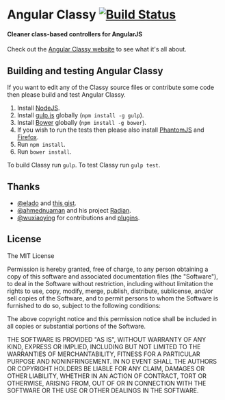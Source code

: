 # Angular Classy [![Build Status](https://travis-ci.org/davej/angular-classy.svg?branch=master)](https://travis-ci.org/davej/angular-classy)

#### Cleaner class-based controllers for AngularJS

Check out the [Angular Classy website](http://davej.github.io/angular-classy/) to see what it's all about.

## Building and testing Angular Classy

If you want to edit any of the Classy source files or contribute some code then please build and test Angular Classy.

1. Install [NodeJS](http://nodejs.org/).
2. Install [gulp.js](http://gulpjs.com/) globally (`npm install -g gulp`).
3. Install [Bower](http://bower.io/) globally (`npm install -g bower`).
4. If you wish to run the tests then please also install [PhantomJS](http://phantomjs.org/) and [Firefox](https://www.mozilla.org/en-US/firefox/new/).
5. Run `npm install`.
6. Run `bower install`.

To build Classy run `gulp`. To test Classy run `gulp test`.

## Thanks

* [@elado](https://github.com/elado) and [this gist](https://gist.github.com/elado/8138516).
* [@ahmednuaman](https://github.com/ahmednuaman) and his project [Radian](https://github.com/ahmednuaman/radian).
* [@wuxiaoying](https://github.com/wuxiaoying) for contributions and [plugins](http://bower.io/search/?q=owner:wuxiaoying%20classy).

## License

The MIT License

Permission is hereby granted, free of charge, to any person obtaining a copy
of this software and associated documentation files (the "Software"), to deal
in the Software without restriction, including without limitation the rights
to use, copy, modify, merge, publish, distribute, sublicense, and/or sell
copies of the Software, and to permit persons to whom the Software is
furnished to do so, subject to the following conditions:

The above copyright notice and this permission notice shall be included in
all copies or substantial portions of the Software.

THE SOFTWARE IS PROVIDED "AS IS", WITHOUT WARRANTY OF ANY KIND, EXPRESS OR
IMPLIED, INCLUDING BUT NOT LIMITED TO THE WARRANTIES OF MERCHANTABILITY,
FITNESS FOR A PARTICULAR PURPOSE AND NONINFRINGEMENT. IN NO EVENT SHALL THE
AUTHORS OR COPYRIGHT HOLDERS BE LIABLE FOR ANY CLAIM, DAMAGES OR OTHER
LIABILITY, WHETHER IN AN ACTION OF CONTRACT, TORT OR OTHERWISE, ARISING FROM,
OUT OF OR IN CONNECTION WITH THE SOFTWARE OR THE USE OR OTHER DEALINGS IN
THE SOFTWARE.
